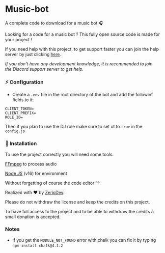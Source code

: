 # Music-bot

A complete code to download for a music bot 🎧

Looking for a code for a music bot ? This fully open source code is made for your project !

If you need help with this project, to get support faster you can join the help server by just clicking [here](https://discord.gg/5cGSYV8ZZj).

*If you don't have any development knowledge, it is recommended to join the Discord support server to get help.*

### ⚡ Configuration

 - Create a `.env` file in the root directory of the bot and add the followinf fields to it:

```
CLIENT_TOKEN=
CLIENT_PREFIX=
ROLE_ID=
```

Then if you plan to use the DJ role make sure to set ot to `true` in the `config.js`

### 📑 Installation

To use the project correctly you will need some tools.

[FFmpeg](https://www.ffmpeg.org) to process audio

[Node JS](https://nodejs.org/en/) (v16) for environment

Without forgetting of course the code editor ^^

Realized with ❤️ by [ZerioDev](https://github.com/ZerioDev).

Please do not withdraw the license and keep the credits on this project.

To have full access to the project and to be able to withdraw the credits a small donation is accepted. 

### Notes

 - If you get the `MODULE_NOT_FOUND` error with chalk you can fix it by typing `npm install chalk@4.1.2`